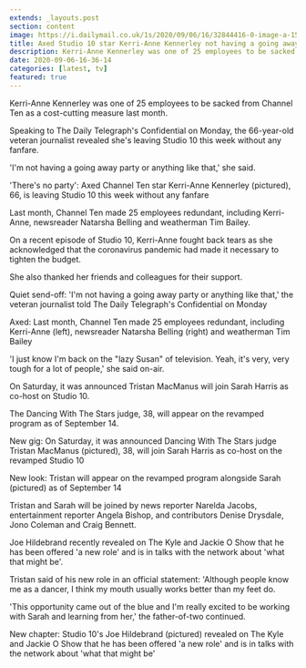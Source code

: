 ```yaml
---
extends: _layouts.post
section: content
image: https://i.dailymail.co.uk/1s/2020/09/06/16/32844416-0-image-a-155_1599405694090.jpg 
title: Axed Studio 10 star Kerri-Anne Kennerley not having a going away party 
description: Kerri-Anne Kennerley was one of 25 employees to be sacked from Channel Ten as a cost-cutting measure last month.  
date: 2020-09-06-16-36-14 
categories: [latest, tv] 
featured: true 
--- 
```

Kerri-Anne Kennerley was one of 25 employees to be sacked from Channel Ten as a cost-cutting measure last month. 

Speaking to The Daily Telegraph's Confidential on Monday, the 66-year-old veteran journalist revealed she's leaving Studio 10 this week without any fanfare.

'I'm not having a going away party or anything like that,' she said.  

'There's no party': Axed Channel Ten star Kerri-Anne Kennerley (pictured), 66, is leaving Studio 10 this week without any fanfare

Last month, Channel Ten made 25 employees redundant, including Kerri-Anne, newsreader Natarsha Belling and weatherman Tim Bailey.   

On a recent episode of Studio 10, Kerri-Anne fought back tears as she acknowledged that the coronavirus pandemic had made it necessary to tighten the budget.   

She also thanked her friends and colleagues for their support. 

Quiet send-off: 'I'm not having a going away party or anything like that,' the veteran journalist told The Daily Telegraph's Confidential on Monday

Axed: Last month, Channel Ten made 25 employees redundant, including Kerri-Anne (left), newsreader Natarsha Belling (right) and weatherman Tim Bailey 

'I just know I'm back on the "lazy Susan" of television. Yeah, it's very, very tough for a lot of people,' she said on-air. 

On Saturday, it was announced Tristan MacManus will join Sarah Harris as co-host on Studio 10.

The Dancing With The Stars judge, 38, will appear on the revamped program as of September 14. 

New gig: On Saturday, it was announced Dancing With The Stars judge Tristan MacManus (pictured), 38, will join Sarah Harris as co-host on the revamped Studio 10 

New look: Tristan will appear on the revamped program alongside Sarah (pictured) as of September 14 

Tristan and Sarah will be joined by news reporter Narelda Jacobs, entertainment reporter Angela Bishop, and contributors Denise Drysdale, Jono Coleman and Craig Bennett. 

Joe Hildebrand recently revealed on The Kyle and Jackie O Show that he has been offered 'a new role' and is in talks with the network about 'what that might be'. 

Tristan said of his new role in an official statement: 'Although people know me as a dancer, I think my mouth usually works better than my feet do.

'This opportunity came out of the blue and I'm really excited to be working with Sarah and learning from her,' the father-of-two continued.  

New chapter: Studio 10's Joe Hildebrand (pictured) revealed on The Kyle and Jackie O Show that he has been offered 'a new role' and is in talks with the network about 'what that might be' 

